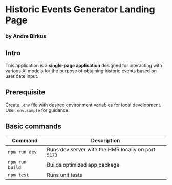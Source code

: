 # Historic Events Generator Landing Page
### by Andre Birkus

## Intro
This application is a **single-page application** designed for interacting with various AI models for the purpose of obtaining historic events based on user date input.

## Prerequisite
Create `.env` file with desired environment variables for local development. Use `.env.sample` for guidance. 

## Basic commands

| Command                | Description                                                                                                                                                |
| ---------------------- | ---------------------------------------------------------------------------------------------------------------------------------------------------------- |
| `npm run dev`          | Runs dev server with the HMR locally on port `5173`                                                                                                        |
| `npm run build`        | Builds optimized app package                                                                                                                               |
| `npm test`             | Runs unit tests                                                                                                                                            |
